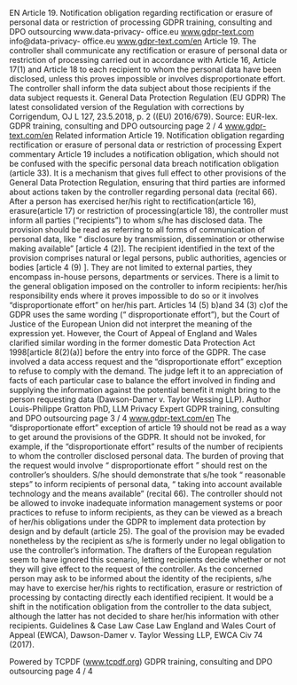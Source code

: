 EN
Article 19.
Notification obligation regarding rectification or erasure of
personal data or restriction of processing
GDPR training, consulting and DPO outsourcing www.data-privacy-
office.eu
www.gdpr-text.com
info@data-privacy-
office.eu
www.gdpr-text.com/en
Article 19.
The controller shall communicate any rectification or erasure of personal data or restriction of processing carried
out in accordance with Article 16, Article 17(1) and Article 18 to each recipient to whom the personal data have
been disclosed, unless this proves impossible or involves disproportionate effort. The controller shall inform the
data subject about those recipients if the data subject requests it.
General Data Protection Regulation (EU GDPR)
The latest consolidated version of the Regulation with corrections by Corrigendum, OJ L 127, 23.5.2018, p. 2
((EU) 2016/679). Source: EUR-lex.
GDPR training, consulting and DPO outsourcing page 2 / 4
www.gdpr-text.com/en
Related information Article 19. Notification obligation regarding
rectification or erasure of personal data or restriction of processing
Expert commentary
Article 19 includes a notification obligation, which should not be confused
with the specific personal data breach notification obligation (article 33). It
is a mechanism that gives full effect to other provisions of the General Data
Protection Regulation, ensuring that third parties are informed about actions
taken by the controller regarding personal data (recital 66).
After a person has exercised her/his right to rectification(article 16),
erasure(article 17) or restriction of processing(article 18), the controller
must inform all parties (“recipients”) to whom s/he has disclosed data. The
provision should be read as referring to all forms of communication of
personal data, like “ disclosure by transmission, dissemination or otherwise
making available” [article 4 (2)]. The recipient identified in the text of the
provision comprises natural or legal persons, public authorities, agencies or
bodies [article 4 (9) ]. They are not limited to external parties, they
encompass in-house persons, departments or services.
There is a limit to the general obligation imposed on the controller to inform
recipients: her/his responsibility ends where it proves impossible to do so or
it involves “disproportionate effort” on her/his part. Articles 14 (5) b)and 34
(3) c)of the GDPR uses the same wording (“ disproportionate effort”), but
the Court of Justice of the European Union did not interpret the meaning of
the expression yet.
However, the Court of Appeal of England and Wales clarified similar
wording in the former domestic Data Protection Act 1998[article 8(2)(a)]
before the entry into force of the GDPR. The case involved a data access
request and the “disproportionate effort” exception to refuse to comply with
the demand. The judge left it to an appreciation of facts of each particular
case to balance the effort involved in finding and supplying the information
against the potential benefit it might bring to the person requesting data
(Dawson-Damer v. Taylor Wessing LLP).
Author
Louis-Philippe Gratton
  PhD, LLM
  Privacy Expert
GDPR training, consulting and DPO outsourcing page 3 / 4
www.gdpr-text.com/en
The “disproportionate effort” exception of article 19 should not be read as a
way to get around the provisions of the GDPR. It should not be invoked, for
example, if the “disproportionate effort” results of the number of recipients
to whom the controller disclosed personal data. The burden of proving that
the request would involve “ disproportionate effort ” should rest on the
controller’s shoulders. S/he should demonstrate that s/he took “ reasonable
steps” to inform recipients of personal data, “ taking into account available
technology and the means available” (recital 66).
The controller should not be allowed to invoke inadequate information
management systems or poor practices to refuse to inform recipients, as they
can be viewed as a breach of her/his obligations under the GDPR to
implement data protection by design and by default (article 25).
The goal of the provision may be evaded nonetheless by the recipient as s/he
is formerly under no legal obligation to use the controller’s information. The
drafters of the European regulation seem to have ignored this scenario,
letting recipients decide whether or not they will give effect to the request of
the controller.
As the concerned person may ask to be informed about the identity of the
recipients, s/he may have to exercise her/his rights to rectification, erasure or
restriction of processing by contacting directly each identified recipient. It
would be a shift in the notification obligation from the controller to the data
subject, although the latter has not decided to share her/his information with
other recipients.
Guidelines & Case Law
Case Law
England and Wales Court of Appeal (EWCA), Dawson-Damer v. Taylor Wessing LLP, EWCA Civ 74 (2017).
 
Powered by TCPDF (www.tcpdf.org)
GDPR training, consulting and DPO outsourcing page 4 / 4